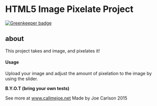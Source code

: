 # HTML5 Image Pixelate Project

[![Greenkeeper badge](https://badges.greenkeeper.io/JoeKarlsson/Pixelate.svg)](https://greenkeeper.io/)

## about 

This project takes and image, and pixelates it!

#### Usage
Upload your image and adjust the amount of pixelation to the image by using the slider.

****B.Y.O.T (bring your own tests)****

See more at www.callmejoe.net
Made by Joe Carlson 2015
